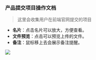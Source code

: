﻿<link href="/css/erp_docs.css?v=@ViewBag.Version" rel="stylesheet" />

### 产品提交项目操作文档
>这里会收集用户在前端官网提交的项目

- **名片**：点击名片可以放大，方便查看。
- **文件预览**：点击可以预览上传的文件。
- **备注**：鼠标移上去会展示备注提醒。
<img src="/docs/product/images/pro015.jpg" />
 